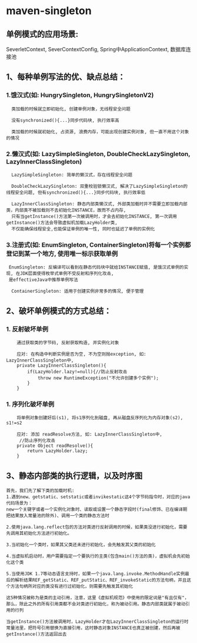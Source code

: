 # maven-singleton
## 单例模式的应用场景:
  SeverletContext, SeverContextConfig, Spring中ApplicationContext, 数据库连接池
  
## 1、每种单例写法的优、缺点总结：
  ### 1.饿汉式(如: HungrySingleton, HungrySingletonV2)
  
      类加载的时候就立即初始化, 创建单例对象，无线程安全问题
      
      没有synchronized(){...}同步代码块, 执行效率高
      
      类加载的时候就初始化, 占资源, 浪费内存，可能出现创建实例对象, 但一直不用这个对象的情况
      
      
  ### 2.懒汉式(如: LazySimpleSingleton, DoubleCheckLazySingleton, LazyInnerClassSingleton)
      LazySimpleSingleton: 简单的懒汉式，存在线程安全问题
      
      DoubleCheckLazySingleton: 双重校验锁懒汉式, 解决了LazySimpleSingleton的线程安全问题, 但有synchronized(){...}同步代码块, 执行效率低
     
      LazyInnerClassSingleton: 静态内部类懒汉式, 外部类加载时并不需要立即加载内部类，内部类不被加载则不去初始化INSTANCE，故而不占内存,
      只有当getInstance()方法第一次被调用时，才会去初始化INSTANCE, 第一次调用getInstance()方法会导致虚拟机加载LazyHolder类,
      不仅能确保线程安全,也能保证单例的唯一性, 同时也延迟了单例的实例化
      
      
  ### 3.注册式(如: EnumSingleton, ContainerSingleton)将每一个实例都登记到某一个地方, 使用唯一标示获取单例
     
     EnumSingleton: 反编译可以看到在静态代码块中就给INSTANCE赋值, 是饿汉式单例的实现, 在JDK层面使得枚举式单例不受反射和序列化攻击,
     是effectiveJava中推荐单例写法
      
      ContainerSingleton: 适用于创建实例非常多的情况, 便于管理
          

## 2、破坏单例模式的方式总结：
  ### 1. 反射破坏单例
        通过获取类的字节码, 反射获取构造, 并实例化对象
        
        应对: 在构造中判断实例是否为空, 不为空则抛exception, 如: LazyInnerClassSingleton中, 
        private LazyInnerClassSingleton(){
            if(LazyHolder.lazy!=null){//防止反射攻击
                throw new RuntimeException("不允许创建多个实例");
            }
        }
        
        
  ### 1. 序列化破坏单例
        将单例对象创建好后(s1), 将s1序列化到磁盘, 再从磁盘反序列化为内存对象(s2), s1!=s2
        
        应对: 添加 readResolve方法, 如: LazyInnerClassSingleton中,
         //防止序列化攻击
        private Object readResolve(){
            return LazyHolder.lazy;
        }
        
        
## 3、静态内部类的执行逻辑，以及时序图
    首先，我们先了解下类的加载时机:
    1.遇到new、getstatic、setstatic或者invikestatic这4个字节码指令时，对应的java代码场景为：
    new一个关键字或者一个实例化对象时、读取或设置一个静态字段时(final修饰、已在编译期把结果放入常量池的除外)、调用一个类的静态方法时
    
    2.使用java.lang.reflect包的方法对类进行反射调用的时候，如果类没进行初始化，需要先调用其初始化方法进行初始化。
    
    3.当初始化一个类时，如果其父类还未进行初始化，会先触发其父类的初始化
    
    4.当虚拟机启动时，用户需要指定一个要执行的主类(包含main()方法的类)，虚拟机会先初始化这个类
    
    5.当使用JDK 1.7等动态语言支持时，如果一个java.lang.invoke.MethodHandle实例最后的解析结果REF_getStatic、REF_putStatic、REF_invokeStatic的方法句柄，并且这个方法句柄所对应的类没有进行过初始化，则需要先触发其初始化
    
    这5种情况被称为是类的主动引用，注意，这里《虚拟机规范》中使用的限定词是"有且仅有"，那么，除此之外的所有引用类都不会对类进行初始化，称为被动引用。静态内部类就属于被动引用的行列
    
    当getInstance()方法被调用时，LazyHolder才在LazyInnerClassSingleton的运行时常量池里，把符号引用替换为直接引用，这时静态对象INSTANCE也真正被创建，然后再被getInstance()方法返回出去

